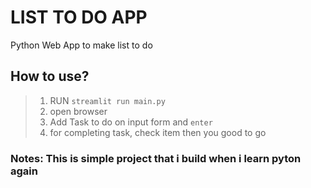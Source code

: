 # LIST TO DO APP
Python Web App to make list to do 

## How to use?
> 1. RUN `streamlit run main.py`
> 2. open browser
> 3. Add Task to do on input form and `enter`
> 4. for completing task, check item then you good to go


### Notes: This is simple project that i build when i learn pyton again
